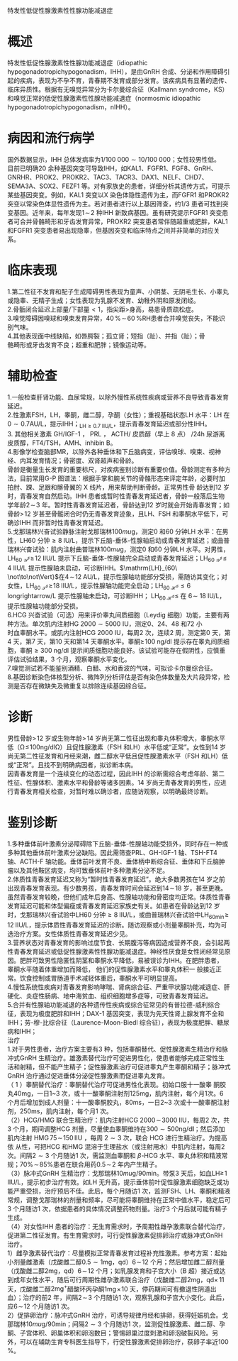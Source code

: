 特发性低促性腺激素性性腺功能减退症  
# 概述  
特发性低促性腺激素性性腺功能减退症（idiopathic hypogonadotropichypogonadism，IHH），是由GnRH 合成、分泌和作用障碍引起的疾病，表现为不孕不育，青春期不发育或部分发育。该疾病具有显著的遗传、临床异质性。根据有无嗅觉异常分为卡尔曼综合征（Kallmann syndrome，KS）和嗅觉正常的低促性腺激素性性腺功能减退症（normosmic idiopathic hypogonadotropichypogonadism，nIHH）。  
# 病因和流行病学  
国外数据显示，IHH 总体发病率为$1/100\;000{\sim}10/100\;000$；女性较男性低。  
目前已明确20 余种基因突变可导致IHH，如KAL1、FGFR1、FGF8、GnRH、GNRHR、PROK2、PROKR2、TAC3、TACR3、DAX1、NELF、CHD7、SEMA3A、SOX2、FEZF1 等。对有家族史的患者，详细分析其遗传方式，可提示某些基因突变。例如，KAL1 突变以X 染色体隐性遗传为主，而FGFR1 和PROKR2 突变以常染色体显性遗传为主。若对患者进行以上基因筛查，约1/3 患者可找到突变基因。近年来，每年发现$1\!\sim\!2$ 种IHH 新致病基因。虽有研究提示FGFR1 突变患者可合并骨骼畸形和牙齿发育异常，PROKR2 突变患者常伴随超重或肥胖，KAL1 和FGFR1 突变患者易出现隐睾，但基因突变和临床特点之间并非简单的对应关系。  
# 临床表现  
1.第二性征不发育和配子生成障碍男性表现为童声、小阴茎、无阴毛生长、小睾丸或隐睾、无精子生成；女性表现为乳腺不发育、幼稚外阴和原发闭经。  
2.骨骺闭合延迟上部量/下部量${<}1$，指尖距$>$身高，易患骨质疏松症。  
3.嗅觉障碍因嗅球和嗅束发育异常，$40\,\%\!\sim\!60\,\%\mathrm{RH}$患者合并嗅觉丧失，不能识别气味。  
4.其他表现面中线缺陷，如唇腭裂；孤立肾；短指（趾）、并指（趾）；骨  
骼畸形或牙齿发育不良；超重和肥胖；镜像运动等。  
# 辅助检查  
1.一般检查肝肾功能、血尿常规，以除外慢性系统性疾病或营养不良导致青春发育延迟。  
2.性激素FSH，LH，睾酮，雌二醇，孕酮（女性）；重视基础状态LH 水平：LH 在$0{\sim}0.7\mathrm{AU}/\mathrm{L}$，提示IHH；$_{\mathrm{LH}\geqslant0.7\:\mathrm{IIU/L}}$，提示青春发育延迟或部分性IHH。  
3. 其他相关激素 GH/IGF-1 ， PRL ， ACTH/ 皮质醇（早上 8  点） /24h  尿游离 皮质醇，FT4/TSH，AMH、inhibin B。  
4.影像学检查脑部MR，以除外各种垂体和下丘脑病变，评估嗅球、嗅束、视神经、内耳发育情况；骨密度、双肾超声和骨龄。  
骨龄是衡量生长发育的重要标尺，对疾病鉴别诊断有重要价值。骨龄测定有多种方法，目前常用G-P 图谱法：根据手掌和腕关节的骨骼形态来评定年龄，必要时加拍肘、踝、足跟和髂骨翼的 X  线片，用来帮助判断骨龄。正常男性骨 龄达到12 岁时，青春发育自然启动。IHH 患者或暂时性青春发育延迟者，骨龄一般落后生物学年龄$2\!\sim\!3$ 年。暂时性青春发育延迟者，骨龄达到12 岁时就会开始青春发育；如骨龄$>\!12$ 岁甚至骨骺闭合时仍无青春发育迹象，且LH、FSH 和睾酮水平低下，可确诊IHH 而非暂时性青春发育延迟。  
5.戈那瑞林兴奋试验静脉注射戈那瑞林$100mu\mathrm{g}$，测定0 和60 分钟LH 水平：在男性，LH60 分钟${\geqslant}8\;\mathrm{IU/L}$，提示下丘脑-垂体-性腺轴启动或青春发育延迟；或曲普瑞林兴奋试验：肌内注射曲普瑞林$100mu\mathrm{g}$，测定0 和60 分钟LH 水平。对男性，$\mathrm{LH}_{60\ \mathcal{Y}^{\sharp}}\!\geqslant\!12\;\mathrm{IIU/L}$ 提示下丘脑-垂体-性腺轴完全启动或青春发育延迟；$\mathrm{LH}_{60\ \mathcal{Y}^{\sharp}}\!\leqslant\!4\:\mathrm{IIU/L}$ 提示性腺轴未启动，可诊断IHH。$\mathrm{LH}_{60\ \not\to\not\Vert}$在$4\!\sim\!12\;\mathrm{AU}/\mathrm{L}$，提示性腺轴功能部分受损，需随访其变化；对女性，$\mathrm{LH}_{60\;\mathcal{T}^{\sharp}}\!\geqslant\!18\;\mathrm{IIU/L}$，提示性腺轴功能完全启动；$\mathrm{LH}_{60\;\mathcal{H}^{\sharp}}{\leqslant}6\;\mathrm{longrightarrow}/\mathrm{L}$ 提示性腺轴未启动，可诊断IHH； $\mathrm{LH}_{60\;\mathcal{H}^{\sharp}}{\leqslant}$ 在       $6\!\sim$ $18\;\mathrm{{IU/L}}$，提示性腺轴功能部分受损。  
6.HCG 兴奋试验（可选）用来评价睾丸间质细胞（Leydig 细胞）功能，主要有两种方法。单次肌内注射$\mathrm{HG}\ 2000{\sim}5000\ \mathrm{IU}$，测定0、24、48 和72 小  
时血睾酮水平。或肌内注射HCG 2000 IU，每周2 次，连续2 周，测定第0 天，第4 天，第7 天，第10 天和第14 天睾酮水平。睾酮$\geqslant\!100\;\mathrm{ng/d l}$ 提示存在睾丸间质细胞，睾酮${\geqslant}300\;\mathrm{ng/dl}$ 提示间质细胞功能良好。该试验可能存在假阴性，应慎重评估试验结果，3 个月，观察睾酮水平变化。  
7.嗅觉测试若不能鉴别酒精、白醋、水和香波的气味，可拟诊卡尔曼综合征。  
8.基因诊断染色体核型分析、微阵列分析评估是否有染色体数量及大片段异常，检测是否存在微缺失及微重复以排除连续基因综合征。  
# 诊断  
男性骨龄$>\!12$ 岁或生物年龄$>\!14$ 岁尚无第二性征出现和睾丸体积增大，睾酮水平低（$\mathrm{\Omega}\!\leqslant\!100\mathrm{ng}/\mathrm{dl}\mathrm{\Omega}$）且促性腺激素（FSH 和LH）水平低或“正常”。女性到14 岁尚无第二性征发育和月经来潮，雌二醇水平低且促性腺激素水平（FSH 和LH）低或“正常”。且找不到明确病因者，拟诊断本病。  
因青春发育是一个连续变化的动态过程，因此IHH 的诊断需综合考虑年龄、第二性征、性腺体积、激素水平和骨龄等诸多因素。14 岁尚无青春发育的男性，应进行青春发育相关检查，对暂时难以确诊者，应随访观察，以明确最终诊断。  
# 鉴别诊断  
1.多种垂体前叶激素分泌障碍除下丘脑-垂体-性腺轴功能受损外，同时存在一种或多种其他垂体前叶激素分泌缺陷。因此需筛查PRL、GH-IGF-1 轴、TSH-FT4 轴、ACTH-F 轴功能。垂体前叶发育不良、垂体柄中断综合征、垂体和下丘脑肿瘤以及其他鞍区病变，均可致垂体前叶多种激素分泌不足。  
2.体质性青春发育延迟又称为“暂时性青春发育延迟”。绝大多数男孩在14 岁之前出现青春发育表现。有少数男孩，青春发育时间会延迟到$14\!\sim\!18$ 岁，甚至更晚。虽然青春发育较晚，但他们成年后身高、性腺轴功能和骨密度均正常。体质性青春发育延迟可能和体型偏瘦或青春发育延迟家族史有关。如患者在骨龄达到12 岁时，戈那瑞林兴奋试验中LH60 分钟${\geqslant}8\;\mathrm{IIU/L}$，或曲普瑞林兴奋试验中$\mathrm{LH}_{60\mathrm{min}}\!\geqslant\!12\;\mathrm{IIU/L}$，提示体质性青春发育延迟的诊断。随访观察或小剂量睾酮补充，均为可选治疗方案。女性体质性青春发育延迟少见。  
3.营养状态对青春发育的影响过度节食、长期腹泻等病因造成营养不良，会引起两性青春发育延迟或低促性腺激素性性腺功能减退症。神经性厌食是女性闭经常见原因。肥胖可致男性隐匿性阴茎和睾酮水平降低，易被误诊为IHH。在肥胖患者， 睾酮水平随着体重增加而降低， 他们的促性腺激素水平和睾丸体积一 般接近正常。饮食控制或胃肠道手术减轻体重后，睾酮水平可明显提高。  
4.慢性系统性疾病对青春发育影响哮喘、肾病综合征、严重甲状腺功能减退症、肝硬化、炎症性肠病、地中海贫血、组织细胞增多症等，可致青春发育延迟。  
5.合并有性腺轴功能减退的各种遗传性疾病或综合征常见的有普拉德-威利综合征，表现为极度肥胖和IHH；DAX-1 基因突变，表现为先天性肾上腺发育不全和IHH；劳-穆-比综合征（Laurence-Moon-Biedl 综合征），表现为极度肥胖、糖尿病和IHH；  
治疗  
1.对于男性患者，治疗方案主要有3 种，包括睾酮替代、促性腺激素生精治疗和脉冲式GnRH 生精治疗。雄激素替代治疗可促进男性化，使患者能够完成正常性生活和射精，但不能产生精子；促性腺激素治疗可促进睾丸产生睾酮和精子；脉冲式GnRH 治疗通过促进垂体分泌促性腺激素而促进睾丸发育。  
（ 1 ）睾酮替代治疗：睾酮替代治疗可促进男性化表现。初始口服十一酸睾 酮胶丸$40\mathrm{mg}$，一日1\~3 次，或十一酸睾酮注射剂$125\mathrm{mg}$，肌内注射，每个月1次。6 个月后增加到成人剂量：十一酸睾酮胶丸，$80\mathrm{ms}$，一日2\~3 次或十一酸睾酮注射剂，$250\mathrm{ms}$，肌内注射，每个月1 次。  
（2）HCG/HMG 联合生精治疗：肌内注射HCG $2000\!\sim\!3000\;\mathrm{IIU}$，每周2 次，共3 个月，期间调整HCG 剂量，尽量使血睾酮维持在$300{\sim}500\mathrm{ng}/\mathrm{d}\mathbf{l}$；然后添加肌内注射 $\mathrm{HMG}\,75\!\sim\!150\,\mathrm{IIU}$ ，每周 $2{\sim}3$  次，联合 HCG  进行生精治疗。为提高依 从性，可把HCG 和HMG 混溶于生理盐水（或注射用水）中肌内注射，每周2次。间隔$2{\sim}3$ 个月随访1 次，需监测血睾酮和 $\beta$-HCG 水平、睾丸体积和精液常  
规；$70\%\!\sim\!85\%$患者在联合用药$0.5\!\sim\!2$ 年内产生精子。  
（3）脉冲式GnRH 生精治疗：戈那瑞林$10mu\mathrm{g}/90\mathrm{min}$。带泵3 天后，如血LH$\geqslant\!1\;\mathrm{IIU/L}$，提示初步治疗有效。如LH 无升高，提示垂体前叶促性腺激素细胞缺乏或功能严重受损，治疗预后不佳。此后，每个月随访1 次，监测FSH、LH、睾酮和精液常规，调整戈那瑞林的剂量和频率，尽可能将睾酮维持在正常中值水平，稳定后可3 个月随访1 次，依据患者的具体情况调整药物剂量。治疗3 个月后就可能有精子生成。  
（4）对女性IHH 患者的治疗：无生育需求时，予周期性雌孕激素联合替代治疗，促进第二性征发育。有生育需求时，可行促性腺激素促排卵治疗或脉冲式GnRH 治疗。  
1）雌孕激素替代治疗：尽量模拟正常青春发育过程补充性激素。参考方案：起始小剂量雌激素（戊酸雌二醇$0.5{\sim}1\mathrm{m}\mathrm{g}$，qd）$6\!\sim\!12$ 个月；然后增加雌二醇剂量（戊酸雌二醇$2\mathrm{mg}$，qd）$6\!\sim\!12$ 个月；如乳腺发育和子宫大小（B 超）接近或达到成年女性水平，随后可行周期性雌孕激素联合治疗（戊酸雌二醇$2\mathrm{mg}$，qd$\times\,11$ 天，戊酸雌二醇$2\mathrm{m}\mathrm{g}^{+}$醋酸环丙孕酮$1\mathrm{mg}\!\times\!10$ 天，停药期间可有撤退性阴道出血）；治疗的前2 年，间隔$2\!\sim\!3$ 个月随访1 次，观察乳腺和子宫大小变化。此后，应$6\!\sim\!12$ 个月随访1 次。  
2）促排卵治疗：脉冲式GnRH 治疗，可诱导规律月经和排卵，获得妊娠机会。戈那瑞林$10mu\mathrm{g}/90\mathrm{min}$；间隔$2{\sim}3$ 个月随访1 次，监测促性腺激素、雌二醇、孕酮、子宫体积、卵巢体积和卵泡数目；警惕卵巢过度刺激和卵泡破裂风险。另 外，可以在辅助生育专科医生指导下，行促性腺激素促排卵治疗，获卵子率近$100\,\%$。  
